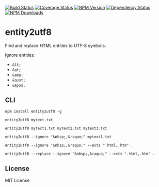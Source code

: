 [![Build Status](https://travis-ci.org/hcodes/entity2utf8.png?branch=master)](https://travis-ci.org/hcodes/entity2utf8)
[![Coverage Status](https://img.shields.io/coveralls/hcodes/entity2utf8.svg?branch=master)](https://coveralls.io/r/hcodes/entity2utf8)
[![NPM Version](http://img.shields.io/npm/v/entity2utf8.svg?style=flat)](https://www.npmjs.org/package/entity2utf8)
[![Dependency Status](https://img.shields.io/david/hcodes/entity2utf8.svg)](https://david-dm.org/hcodes/entity2utf8) 
[![NPM Downloads](https://img.shields.io/npm/dm/entity2utf8.svg?style=flat)](https://www.npmjs.org/package/entity2utf8)

entity2utf8
======
Find and replace HTML entities to UTF-8 symbols.

Ignore entities:
+ `&lt;`
+ `&gt;`
+ `&amp;`
+ `&quot;`
+ `&apos;`

## CLI
`npm install entity2utf8 -g`

`entity2utf8 mytext.txt`

`entity2utf8 mytext1.txt mytext2.txt mytext3.txt`

`entity2utf8 --ignore "&nbsp;,&raquo;" mytext1.txt`

`entity2utf8 --ignore "&nbsp;,&raquo;" --exts ".html,.htm" .`

`entity2utf8 --replace --ignore "&nbsp;,&raquo;" --exts ".html,.htm" .`

## License
MIT License
